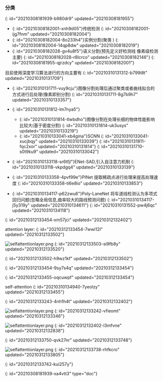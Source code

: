 ### 分类
{: id="20210308181939-b980dr9" updated="20210308181955"}

* {: id="20210308182001-xnh9d05"}传统检测
  {: id="20210308182001-ijg7fnm" updated="20210308182004"}
* {: id="20210308182004-8o233h4"}实例分割(聚类 )
  {: id="20210308182004-14qp8dw" updated="20210308182019"}
* {: id="20210308182028-gv4u8f5"}语义分割(预先定义好检测线 像素级检测 主要)
  {: id="20210308182028-r8lcrco" updated="20210308182146"}
{: id="20210308181955-qjrzdcy" updated="20210308182001"}

目前使用深度学习算法进行的方向主要有
{: id="20210310131312-b799i8t" updated="20210310131709"}

* {: id="20210310131711-vuy9cju"}图像分割处理后通过聚类或者曲线拟合的方式进行后处理(像素即别分割)
  {: id="20210310131711-8g7b9h7" updated="20210310133357"}
* {: id="20210310131812-lm7nya5"}
  * {: id="20210310131814-tlwbdho"}图像分割在处理长细的物体性能影响比较大(基于密度分割)
    {: id="20210310131814-uk3usys" updated="20210310133219"}
  * {: id="20210310133041-xb4gina"}SCNN
    {: id="20210310133041-xucjbqy" updated="20210310133039"}
  {: id="20210310131811-fqc2xor" updated="20210310131814"}
{: id="20210310131710-s0t9ku9" updated="20210310133042"}

* {: id="20210310133118-sr6tfjl"}ENet-SAD,引入自注意力机制
  {: id="20210310133118-vkpdgq4" updated="20210310133139"}
* {: id="20210310133358-4pvf99e"}PINet 提取稀疏点进行处理来提高处理速度
  {: id="20210310133358-ti6e8io" updated="20210310133853"}
* {: id="20210310134117-p62zwu6"}Poly-LaneNet 将车道线检测认为多项式回归问题(忽略全局信息,曲率较大的路线预测问题)
  {: id="20210310134117-j5y319y" updated="20210310134611"}
{: id="20210310131552-pw4j6qc" updated="20210310134118"}


{: id="20210312133454-xm57jci" updated="20210312132402"}

attention layer:
{: id="20210312133454-7wwi12l" updated="20210312133502"}

![selfattentionlayer.png](assets/attention-layer.png)
{: id="20210312133503-si9fb8y" updated="20210312133520"}

{: id="20210312133502-h9wz1kf" updated="20210312133502"}


{: id="20210312133454-9sy7s4q" updated="20210312133454"}


{: id="20210312133455-oqcuwpf" updated="20210312133454"}

self-attention
{: id="20210310134940-7yeolzy" updated="20210312133455"}

{: id="20210312133243-4nh1h4t" updated="20210312132402"}

![selfattentionlayer.png](assets/slef-attention-layer-2.png)
{: id="20210312133242-vfieomt" updated="20210312133346"}

![selfattentionlayer.png](assets/self-attention-layer.png)
{: id="20210312132402-l3mfvne" updated="20210312132838"}

{: id="20210312133750-qvk27nr" updated="20210312133748"}

![selfattentionlayer.png](assets/self-attention-layer-3.png)
{: id="20210312133738-rhfkcro" updated="20210312133805"}

{: id="20210312133742-kui257y"}


{: id="20210308181939-xa4vtt3" type="doc"}

